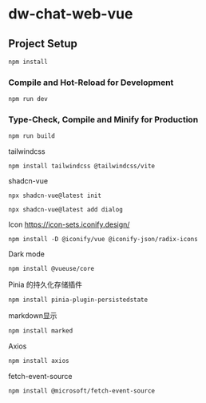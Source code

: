 # dw-chat-web-vue

## Project Setup

```sh
npm install
```

### Compile and Hot-Reload for Development

```sh
npm run dev
```

### Type-Check, Compile and Minify for Production

```sh
npm run build
```

tailwindcss
```shell
npm install tailwindcss @tailwindcss/vite
```

shadcn-vue
```shell
npx shadcn-vue@latest init
```

```shell
npx shadcn-vue@latest add dialog
```


Icon
https://icon-sets.iconify.design/
```shell
npm install -D @iconify/vue @iconify-json/radix-icons
```

Dark mode
```shell
npm install @vueuse/core
```


Pinia 的持久化存储插件
```shell
npm install pinia-plugin-persistedstate
```

markdown显示
```sh
npm install marked
```

Axios
```sh
npm install axios
```

fetch-event-source
```sh
npm install @microsoft/fetch-event-source
```


